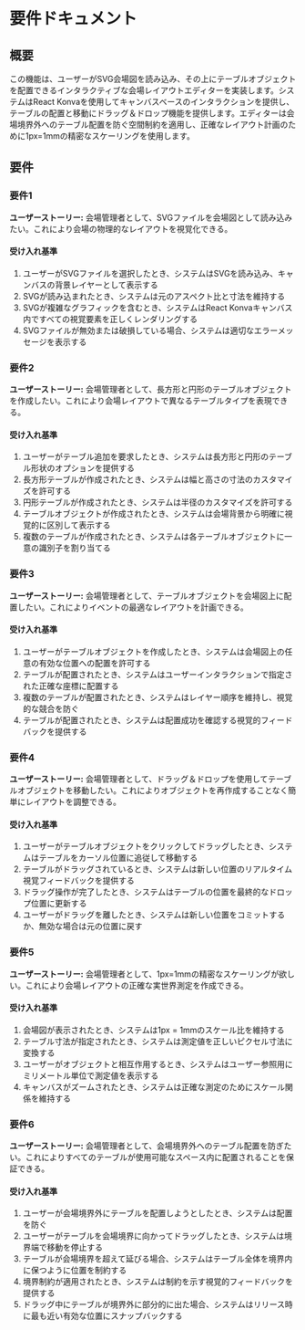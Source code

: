 # 要件ドキュメント

## 概要

この機能は、ユーザーがSVG会場図を読み込み、その上にテーブルオブジェクトを配置できるインタラクティブな会場レイアウトエディターを実装します。システムはReact Konvaを使用してキャンバスベースのインタラクションを提供し、テーブルの配置と移動にドラッグ＆ドロップ機能を提供します。エディターは会場境界外へのテーブル配置を防ぐ空間制約を適用し、正確なレイアウト計画のために1px=1mmの精密なスケーリングを使用します。

## 要件

### 要件1

**ユーザーストーリー:** 会場管理者として、SVGファイルを会場図として読み込みたい。これにより会場の物理的なレイアウトを視覚化できる。

#### 受け入れ基準

1. ユーザーがSVGファイルを選択したとき、システムはSVGを読み込み、キャンバスの背景レイヤーとして表示する
2. SVGが読み込まれたとき、システムは元のアスペクト比と寸法を維持する
3. SVGが複雑なグラフィックを含むとき、システムはReact Konvaキャンバス内ですべての視覚要素を正しくレンダリングする
4. SVGファイルが無効または破損している場合、システムは適切なエラーメッセージを表示する

### 要件2

**ユーザーストーリー:** 会場管理者として、長方形と円形のテーブルオブジェクトを作成したい。これにより会場レイアウトで異なるテーブルタイプを表現できる。

#### 受け入れ基準

1. ユーザーがテーブル追加を要求したとき、システムは長方形と円形のテーブル形状のオプションを提供する
2. 長方形テーブルが作成されたとき、システムは幅と高さの寸法のカスタマイズを許可する
3. 円形テーブルが作成されたとき、システムは半径のカスタマイズを許可する
4. テーブルオブジェクトが作成されたとき、システムは会場背景から明確に視覚的に区別して表示する
5. 複数のテーブルが作成されたとき、システムは各テーブルオブジェクトに一意の識別子を割り当てる

### 要件3

**ユーザーストーリー:** 会場管理者として、テーブルオブジェクトを会場図上に配置したい。これによりイベントの最適なレイアウトを計画できる。

#### 受け入れ基準

1. ユーザーがテーブルオブジェクトを作成したとき、システムは会場図上の任意の有効な位置への配置を許可する
2. テーブルが配置されたとき、システムはユーザーインタラクションで指定された正確な座標に配置する
3. 複数のテーブルが配置されたとき、システムはレイヤー順序を維持し、視覚的な競合を防ぐ
4. テーブルが配置されたとき、システムは配置成功を確認する視覚的フィードバックを提供する

### 要件4

**ユーザーストーリー:** 会場管理者として、ドラッグ＆ドロップを使用してテーブルオブジェクトを移動したい。これによりオブジェクトを再作成することなく簡単にレイアウトを調整できる。

#### 受け入れ基準

1. ユーザーがテーブルオブジェクトをクリックしてドラッグしたとき、システムはテーブルをカーソル位置に追従して移動する
2. テーブルがドラッグされているとき、システムは新しい位置のリアルタイム視覚フィードバックを提供する
3. ドラッグ操作が完了したとき、システムはテーブルの位置を最終的なドロップ位置に更新する
4. ユーザーがドラッグを離したとき、システムは新しい位置をコミットするか、無効な場合は元の位置に戻す

### 要件5

**ユーザーストーリー:** 会場管理者として、1px=1mmの精密なスケーリングが欲しい。これにより会場レイアウトの正確な実世界測定を作成できる。

#### 受け入れ基準

1. 会場図が表示されたとき、システムは1px = 1mmのスケール比を維持する
2. テーブル寸法が指定されたとき、システムは測定値を正しいピクセル寸法に変換する
3. ユーザーがオブジェクトと相互作用するとき、システムはユーザー参照用にミリメートル単位で測定値を表示する
4. キャンバスがズームされたとき、システムは正確な測定のためにスケール関係を維持する

### 要件6

**ユーザーストーリー:** 会場管理者として、会場境界外へのテーブル配置を防ぎたい。これによりすべてのテーブルが使用可能なスペース内に配置されることを保証できる。

#### 受け入れ基準

1. ユーザーが会場境界外にテーブルを配置しようとしたとき、システムは配置を防ぐ
2. ユーザーがテーブルを会場境界に向かってドラッグしたとき、システムは境界端で移動を停止する
3. テーブルが会場境界を超えて延びる場合、システムはテーブル全体を境界内に保つように位置を制約する
4. 境界制約が適用されたとき、システムは制約を示す視覚的フィードバックを提供する
5. ドラッグ中にテーブルが境界外に部分的に出た場合、システムはリリース時に最も近い有効な位置にスナップバックする